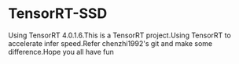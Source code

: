 # TensorRT-SSD
Using TensorRT 4.0.1.6.This is a TensorRT project.Using TensorRT to accelerate infer speed.Refer chenzhi1992's git and make some difference.Hope you all have fun
